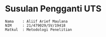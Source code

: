 # Susulan Pengganti UTS

```
Nama    : Aliif Arief Maulana
NIM     : 21/479029/SV/19418
Matkul  : Metodologi Penelitian
```
